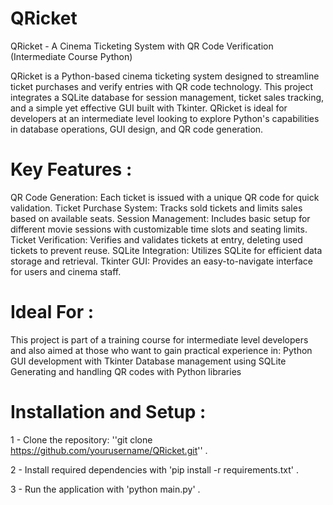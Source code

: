 # QRicket
QRicket - A Cinema Ticketing System with QR Code Verification (Intermediate Course Python)

QRicket is a Python-based cinema ticketing system designed to streamline ticket purchases and verify entries with QR code technology. This project integrates a SQLite database for session management, ticket sales tracking, and a simple yet effective GUI built with Tkinter. QRicket is ideal for developers at an intermediate level looking to explore Python's capabilities in database operations, GUI design, and QR code generation.

# Key Features : 
QR Code Generation: Each ticket is issued with a unique QR code for quick validation.
Ticket Purchase System: Tracks sold tickets and limits sales based on available seats.
Session Management: Includes basic setup for different movie sessions with customizable time slots and seating limits.
Ticket Verification: Verifies and validates tickets at entry, deleting used tickets to prevent reuse.
SQLite Integration: Utilizes SQLite for efficient data storage and retrieval.
Tkinter GUI: Provides an easy-to-navigate interface for users and cinema staff.

# Ideal For : 
This project is part of a training course for intermediate level developers and also aimed at those who want to gain practical experience in:
Python GUI development with Tkinter
Database management using SQLite
Generating and handling QR codes with Python libraries

# Installation and Setup : 
1 - Clone the repository: ''git clone https://github.com/yourusername/QRicket.git'' .

2 - Install required dependencies with 'pip install -r requirements.txt' .

3 - Run the application with 'python main.py' . 
